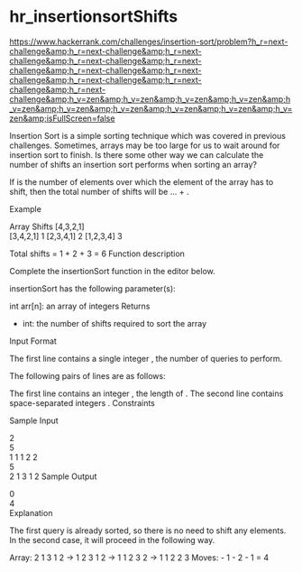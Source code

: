 # hr_insertionsortShifts
https://www.hackerrank.com/challenges/insertion-sort/problem?h_r=next-challenge&amp;h_r=next-challenge&amp;h_r=next-challenge&amp;h_r=next-challenge&amp;h_r=next-challenge&amp;h_r=next-challenge&amp;h_r=next-challenge&amp;h_r=next-challenge&amp;h_r=next-challenge&amp;h_r=next-challenge&amp;h_v=zen&amp;h_v=zen&amp;h_v=zen&amp;h_v=zen&amp;h_v=zen&amp;h_v=zen&amp;h_v=zen&amp;h_v=zen&amp;h_v=zen&amp;h_v=zen&amp;isFullScreen=false


Insertion Sort is a simple sorting technique which was covered in previous challenges. Sometimes, arrays may be too large for us to wait around for insertion sort to finish. Is there some other way we can calculate the number of shifts an insertion sort performs when sorting an array?

If  is the number of elements over which the  element of the array has to shift, then the total number of shifts will be  ... + .

Example

Array		Shifts
[4,3,2,1]	
[3,4,2,1]	1
[2,3,4,1]	2
[1,2,3,4]	3

Total shifts = 1 + 2 + 3 = 6
Function description

Complete the insertionSort function in the editor below.

insertionSort has the following parameter(s):

int arr[n]: an array of integers
Returns
- int: the number of shifts required to sort the array

Input Format

The first line contains a single integer , the number of queries to perform.

The following  pairs of lines are as follows:

The first line contains an integer , the length of .
The second line contains  space-separated integers .
Constraints

Sample Input

2  
5  
1 1 1 2 2  
5  
2 1 3 1 2
Sample Output

0  
4   
Explanation

The first query is already sorted, so there is no need to shift any elements. In the second case, it will proceed in the following way.

Array: 2 1 3 1 2 -> 1 2 3 1 2 -> 1 1 2 3 2 -> 1 1 2 2 3
Moves:   -        1       -    2         -  1            = 4
